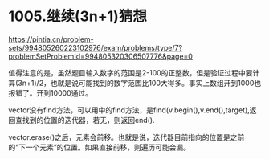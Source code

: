 1005.继续(3n+1)猜想
==
https://pintia.cn/problem-sets/994805260223102976/exam/problems/type/7?problemSetProblemId=994805320306507776&page=0

值得注意的是，虽然题目输入数字的范围是2-100的正整数，但是验证过程中要计算(3n+1)/2，也就是说可能找到的数字范围比100大得多。事实上数组开到1000也报错了。开到10000通过。

vector没有find方法，可以用<algorithm>中的find方法，是find(v.begin(),v.end(),target),返回查找到的位置的迭代器，若无，则返回end().

vector.erase()之后，元素会前移。也就是说，迭代器目前指向的位置是之前的“下一个元素”的位置。如果直接前移，则遍历可能会漏。